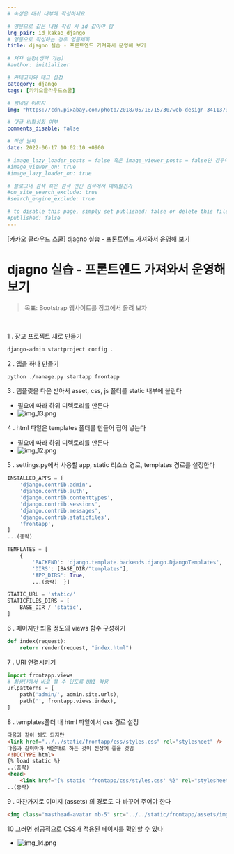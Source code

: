 ```yaml
---
# 속성은 대쉬 내부에 작성하세요

# 영문으로 같은 내용 작성 시 id 같아야 함
lng_pair: id_kakao_django
# 영문으로 작성하는 경우 영문제목
title: djagno 실습 - 프론트엔드 가져와서 운영해 보기

# 저자 설정(생략 가능)
#author: initializer

# 카테고리와 태그 설정
category: django
tags: [카카오클라우드스쿨]

# 섬네일 이미지
img: "https://cdn.pixabay.com/photo/2018/05/18/15/30/web-design-3411373__340.jpg"

# 댓글 비활성화 여부
comments_disable: false

# 작성 날짜
date: 2022-06-17 10:02:10 +0900

# image_lazy_loader_posts = false 혹은 image_viewer_posts = false인 경우에만 사용하세요
#image_viewer_on: true
#image_lazy_loader_on: true

# 블로그내 검색 혹은 검색 엔진 검색에서 예외할건가
#on_site_search_exclude: true
#search_engine_exclude: true

# to disable this page, simply set published: false or delete this file
#published: false
---
```


<!-- outline-start -->

[카카오 클라우드 스쿨] djagno 실습 - 프론트엔드 가져와서 운영해 보기

<!-- outline-end -->


# djagno 실습 - 프론트엔드 가져와서 운영해 보기
> 목표: Bootstrap 웹사이트를 장고에서 돌려 보자

<br>


 1 . 장고 프로젝트 새로 만들기

```bash
django-admin startproject config .
```

2 . 앱을 하나 만들기

```bash
python ./manage.py startapp frontapp
```

3 . 템플릿을 다운 받아서 asset, css, js 폴더를  static 내부에 올린다
   * 필요에 따라 하위 디렉토리를 만든다
   * ![img_13.png](img_13.png)

4 . html 파일은 templates 폴더를 만들어 집어 넣는다
   * 필요에 따라 하위 디렉토리를 만든다
   * ![img_12.png](img_12.png)

5 . settings.py에서 사용할 app, static 리소스 경로, templates 경로를 설정한다

```python
INSTALLED_APPS = [
    'django.contrib.admin',
    'django.contrib.auth',
    'django.contrib.contenttypes',
    'django.contrib.sessions',
    'django.contrib.messages',
    'django.contrib.staticfiles',
    'frontapp',
]
...(중략)

TEMPLATES = [
    {
        'BACKEND': 'django.template.backends.django.DjangoTemplates',
        'DIRS': [BASE_DIR/"templates"],
        'APP_DIRS': True,
        ...(중략)  }]

STATIC_URL = 'static/'
STATICFILES_DIRS = [
    BASE_DIR / 'static',
]
```

6 . 페이지만 띄울 정도의  views 함수 구성하기

```python
def index(request):
    return render(request, "index.html")
```

7 . URI 연결시키기

```python
import frontapp.views
# 최상단에서 바로 볼 수 있도록 URI 적용
urlpatterns = [
    path('admin/', admin.site.urls),
    path('', frontapp.views.index),
]
```

8 . templates폴더 내 html 파일에서 css 경로 설정

```html
다음과 같이 해도 되지만
<link href="../../static/frontapp/css/styles.css" rel="stylesheet" />
다음과 같이아까 배운대로 하는 것이 신상에 좋을 것임
<!DOCTYPE html>
{% load static %}
..(중략)
<head>
    <link href="{% static 'frontapp/css/styles.css' %}" rel="stylesheet" />
..(중략)
```

9 . 마찬가지로 이미지 (assets) 의 경로도 다 바꾸어 주어야 한다

```html
<img class="masthead-avatar mb-5" src="../../static/frontapp/assets/img/avataaars.svg" alt="..." />
```

10 그러면 성공적으로 CSS가 적용된 페이지를 확인할 수 있다
   * ![img_14.png](img_14.png)

